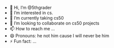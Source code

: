- 👋 Hi, I’m @5thgrader
- 👀 I’m interested in cs.
- 🌱 I’m currently taking cs50
- 💞️ I’m looking to collaborate on cs50 projects
- 📫 How to reach me ...
- 😄 Pronouns: he not him cause I will never be him
- ⚡ Fun fact: ...

<!---
5thgrader/5thgrader is a ✨ special ✨ repository because its `README.md` (this file) appears on your GitHub profile.
You can click the Preview link to take a look at your changes.
--->
